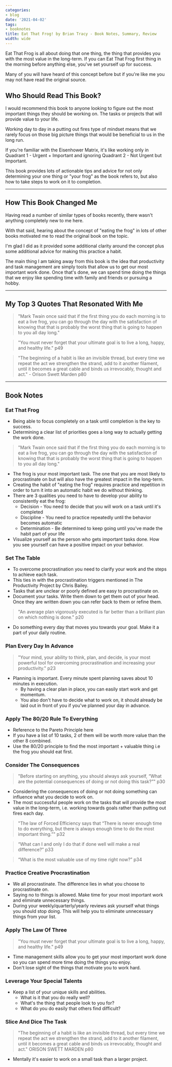 ```yaml
---
categories:
- blog
date: '2021-04-02'
tags:
- booknotes
title: Eat That Frog! by Brian Tracy - Book Notes, Summary, Review
width: wide
---
```


Eat That Frog is all about doing that one thing, the thing that provides you with the most value in the long-term. If you can Eat That Frog first thing in the morning before anything else, you've set yourself up for success.

Many of you will have heard of this concept before but if you're like me you may not have read the original source.


## Who Should Read This Book?

I would recommend this book to anyone looking to figure out the most important things they should be working on. The tasks or projects that will provide value to your life.

Working day to day in a putting out fires type of mindset means that we rarely focus on those big picture things that would be beneficial to us in the long run. 

If you're familiar with the Eisenhower Matrix, it's like working only in Quadrant 1 - Urgent + Important and ignoring Quadrant 2 - Not Urgent but Important.

This book provides lots of actionable tips and advice for not only determining your one thing or "your frog" as the book refers to, but also how to take steps to work on it to completion.

---

## How This Book Changed Me

Having read a number of similar types of books recently, there wasn't anything completely new to me here. 

With that said, hearing about the concept of "eating the frog" in lots of other books motivated me to read the original book on the topic. 

I'm glad I did as it provided some additional clarity around the concept plus some additional advice for making this practice a habit. 

The main thing I am taking away from this book is the idea that productivity and task management are simply tools that allow us to get our most important work done. Once that's done, we can spend time doing the things that we enjoy like spending time with family and friends or pursuing a hobby.

---

## My Top 3 Quotes That Resonated With Me

> "Mark Twain once said that if the first thing you do each morning is to eat a live frog, you can go through the day with the satisfaction of knowing that that is probably the worst thing that is going to happen to you all day long."

> "You must never forget that your ultimate goal is to live a long, happy, and healthy life." p49

> "The beginning of a habit is like an invisible thread, but every time we repeat the act we strengthen the strand, add to it another filament, until it becomes a great cable and binds us irrevocably, thought and act." - Orison Swett Marden p80

---

## Book Notes

### Eat That Frog

- Being able to focus completely on a task until completion is the key to success.
- Determining a clear list of priorities goes a long way to actually getting the work done.

> "Mark Twain once said that if the first thing you do each morning is to eat a live frog, you can go through the day with the satisfaction of knowing that that is probably the worst thing that is going to happen to you all day long."

- The frog is your most important task. The one that you are most likely to procrastinate on but will also have the greatest impact in the long-term.
- Creating the habit of "eating the frog" requires practice and repetition in order to turn it into an automatic habit we do without thinking.
- There are 3 qualities you need to have to develop your ability to consistently eat the frog:
    - Decision - You need to decide that you will work on a task until it's completed
    - Discipline - You need to practice repeatedly until the behavior becomes automatic
    - Determination - Be determined to keep going until you've made the habit part of your life
- Visualize yourself as the person who gets important tasks done. How you see yourself can have a positive impact on your behavior.

### Set The Table

- To overcome procrastination you need to clarify your work and the steps to achieve each task.
- This ties in with the procrastination triggers mentioned in The Productivity Project by Chris Bailey.
- Tasks that are unclear or poorly defined are easy to procrastinate on.
- Document your tasks. Write them down to get them out of your head. Once they are written down you can refer back to them or refine them.

> "An average plan vigorously executed is far better than a brilliant plan on which nothing is done." p20

- Do something every day that moves you towards your goal. Make it a part of your daily routine.

### Plan Every Day In Advance

> "Your mind, your ability to think, plan, and decide, is your most powerful tool for overcoming procrastination and increasing your productivity." p23

- Planning is important. Every minute spent planning saves about 10 minutes in execution.
    - By having a clear plan in place, you can easily start work and get momentum.
    - You also don't have to decide what to work on, it should already be laid out in front of you if you've planned your day in advance.

### Apply The 80/20 Rule To Everything

- Reference to the Pareto Principle here
- If you have a list of 10 tasks, 2 of them will be worth more value than the other 8 combined.
- Use the 80/20 principle to find the most important + valuable thing i.e the frog you should eat first.

### Consider The Consequences

> "Before starting on anything, you should always ask yourself, “What are the potential consequences of doing or not doing this task?”" p30

- Considering the consequences of doing or not doing something can influence what you decide to work on.
- The most successful people work on the tasks that will provide the most value in the long-term, i.e. working towards goals rather than putting out fires each day.

> "The law of Forced Efficiency says that “There is never enough time to do everything, but there is always enough time to do the most important thing.”" p32

> “What can I and only I do that if done well will make a real difference?” p33

> “What is the most valuable use of my time right now?” p34

### Practice Creative Procrastination

- We all procrastinate. The difference lies in what you choose to procrastinate on.
- Saying no to things is allowed. Make time for your most important work and eliminate unnecessary things.
- During your weekly/quarterly/yearly reviews ask yourself what things you should stop doing. This will help you to eliminate unnecessary things from your list.

### Apply The Law Of Three

> "You must never forget that your ultimate goal is to live a long, happy, and healthy life." p49

- Time management skills allow you to get your most important work done so you can spend more time doing the things you enjoy.
- Don't lose sight of the things that motivate you to work hard.

### Leverage Your Special Talents

- Keep a list of your unique skills and abilities.
    - What is it that you do really well?
    - What's the thing that people look to you for?
    - What do you do easily that others find difficult?

### Slice And Dice The Task

> "The beginning of a habit is like an invisible thread, but every time we repeat the act we strengthen the strand, add to it another filament, until it becomes a great cable and binds us irrevocably, thought and act." ORISON SWETT MARDEN p80

- Mentally it's easier to work on a small task than a larger project.
